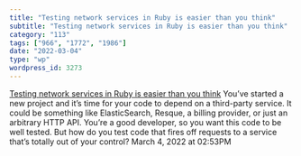 ```yaml
---
title: "Testing network services in Ruby is easier than you think"
subtitle: "Testing network services in Ruby is easier than you think"
category: "113"
tags: ["966", "1772", "1986"]
date: "2022-03-04"
type: "wp"
wordpress_id: 3273
---
```

[ Testing network services in Ruby is easier than you think](https://www.justinweiss.com/articles/testing-network-services-in-ruby/)
 You’ve started a new project and it’s time for your code to depend on a third-party service. It could be something like ElasticSearch, Resque, a billing provider, or just an arbitrary HTTP API. You’re a good developer, so you want this code to be well tested. But how do you test code that fires off requests to a service that’s totally out of your control?
March 4, 2022 at 02:53PM